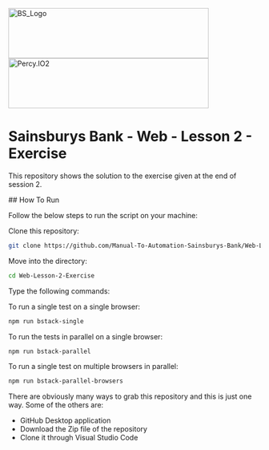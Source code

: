 <p float="left">
  <img src="https://d98b8t1nnulk5.cloudfront.net/production/images/layout/logo-header.png?1469004780" width="400" height="100" title="BS_Logo">
  <img src="https://cdn.cookielaw.org/logos/af33d682-b608-4a02-a87c-726c5880e254/44ba34d9-63c1-451e-a22d-ba28af064ea1/19ef061a-823e-4179-ae5c-43b2c60fe360/New_SB_Logo_r240g108b0.png" width="400" height="100" title="Percy.IO2">
</p>

# Sainsburys Bank - Web - Lesson 2 - Exercise

This repository shows the solution to the exercise given at the end of session 2.

## How To Run

Follow the below steps to run the script on your machine:

Clone this repository:

```sh
git clone https://github.com/Manual-To-Automation-Sainsburys-Bank/Web-Lesson-2-Exercise.git
```

Move into the directory:

```sh
cd Web-Lesson-2-Exercise
```

Type the following commands:

To run a single test on a single browser:

```sh
npm run bstack-single
```

To run the tests in parallel on a single browser:

```sh
npm run bstack-parallel
```

To run a single test on multiple browsers in parallel:

```sh
npm run bstack-parallel-browsers
```

There are obviously many ways to grab this repository and this is just one way. Some of the others are:

 - GitHub Desktop application
 - Download the Zip file of the repository
 - Clone it through Visual Studio Code